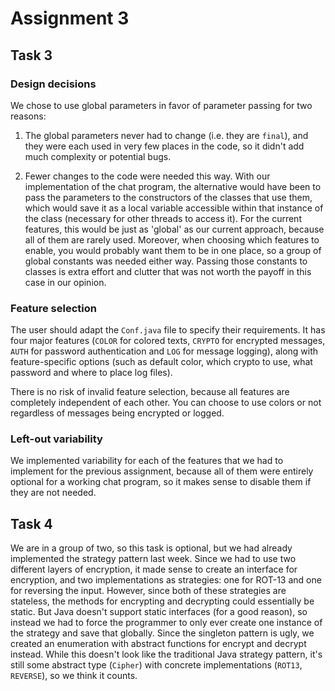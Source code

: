 # Assignment 3

## Task 3

### Design decisions

We chose to use global parameters in favor of parameter passing for two reasons:

1. The global parameters never had to change (i.e. they are `final`), and they were each
used in very few places in the code, so it didn't add much complexity or potential bugs.

2. Fewer changes to the code were needed this way. With our implementation of the chat
program, the alternative would have been to pass the parameters to the constructors of
the classes that use them, which would save it as a local variable accessible within
that instance of the class (necessary for other threads to access it). For the current
features, this would be just as 'global' as our current approach, because all of them
are rarely used.
Moreover, when choosing which features to enable, you would probably want them to be in
one place, so a group of global constants was needed either way. Passing those constants
to classes is extra effort and clutter that was not worth the payoff in this case in
our opinion.

### Feature selection

The user should adapt the `Conf.java` file to specify their requirements. It has four
major features (`COLOR` for colored texts, `CRYPTO` for encrypted messages, `AUTH` for
password authentication and `LOG` for message logging), along with feature-specific
options (such as default color, which crypto to use, what password and where to place
log files).

There is no risk of invalid feature selection, because all features are completely
independent of each other. You can choose to use colors or not regardless of
messages being encrypted or logged.

### Left-out variability

We implemented variability for each of the features that we had to implement for the
previous assignment, because all of them were entirely optional for a working chat
program, so it makes sense to disable them if they are not needed.

## Task 4

We are in a group of two, so this task is optional, but we had already implemented the
strategy pattern last week. Since we had to use two different layers of encryption, it
made sense to create an interface for encryption, and two implementations as
strategies: one for ROT-13 and one for reversing the input. However, since both of
these strategies are stateless, the methods for encrypting and decrypting could
essentially be static. But Java doesn't support static interfaces (for a good reason),
so instead we had to force the programmer to only ever create one instance of the
strategy and save that globally. Since the singleton pattern is ugly, we created an
enumeration with abstract functions for encrypt and decrypt instead. While this doesn't
look like the traditional Java strategy pattern, it's still some abstract type
(`Cipher`) with concrete implementations (`ROT13`, `REVERSE`), so we think it counts.
